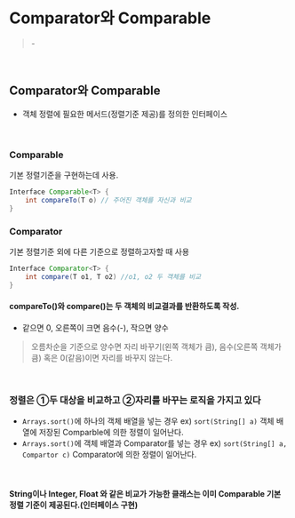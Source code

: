 # Comparator와 Comparable
> \-

</br>

## Comparator와 Comparable
* 객체 정렬에 필요한 메서드(정렬기준 제공)를 정의한 인터페이스

</br>

### Comparable
기본 정렬기준을 구현하는데 사용.
```java
Interface Comparable<T> {
	int	compareTo(T o) // 주어진 객체를 자신과 비교
}
```
### Comparator
기본 정렬기준 외에 다른 기준으로 정렬하고자할 때 사용
```java
Interface Comparator<T> {
	int	compare(T o1, T o2) //o1, o2 두 객체를 비교
}
```
#### compareTo()와 compare()는 두 객체의 비교결과를 반환하도록 작성.
 * 같으면 0, 오른쪽이 크면 음수(-), 작으면 양수
>  오름차순을 기준으로 양수면 자리 바꾸기(왼쪽 객체가 큼), 음수(오른쪽 객체가 큼) 혹은 0(같음)이면 자리를 바꾸지 않는다. 

</br>

### 정렬은 ①두 대상을 비교하고 ②자리를 바꾸는 로직을 가지고 있다
* ```Arrays.sort()```에 하나의 객체 배열을 넣는 경우 ex) ```sort(String[] a)``` 객체 배열에 저장된 Comparble에 의한 정렬이 일어난다.
* ```Arrays.sort()```에 객체 배열과 Comparator를 넣는 경우 ex) ```sort(String[] a, Compartor c)``` Comparator에 의한 정렬이 일어난다.

</br>

#### String이나 Integer, Float 와 같은 비교가 가능한 클래스는 이미 Comparable 기본 정렬 기준이 제공된다.(인터페이스 구현) 

